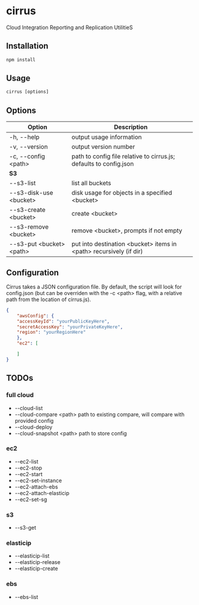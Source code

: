 # cirrus
Cloud Integration Reporting and Replication UtilitieS

## Installation
```javascript
npm install
```

## Usage
```javascript
cirrus [options]
```

## Options
| Option             | Description                                              |
|--------------------|----------------------------------------------------------|
| -h, --help | output usage information |
| -v, --version | output version number |
| -c, --config &lt;path&gt; | path to config file relative to cirrus.js; defaults to config.json |
|   **S3**                              ||
| --s3-list | list all buckets |
| --s3-disk-use &lt;bucket&gt; | disk usage for objects in a specified &lt;bucket&gt; |
| --s3-create &lt;bucket&gt; | create &lt;bucket&gt; |
| --s3-remove &lt;bucket&gt; | remove &lt;bucket&gt;, prompts if not empty |
| --s3-put &lt;bucket&gt; &lt;path&gt; | put into destination &lt;bucket&gt; items in &lt;path&gt; recursively (if dir) |

## Configuration
Cirrus takes a JSON configuration file. By default, the script will look for config.json (but can be overriden with the -c &lt;path&gt; flag, with a relative path from the location of cirrus.js).

```json
{
    "awsConfig": {
	"accessKeyId": "yourPublicKeyHere",
	"secretAccessKey": "yourPrivateKeyHere",
	"region": "yourRegionHere"
    },
    "ec2": [

    ]
}
```

## TODOs
### full cloud
- --cloud-list
- --cloud-compare &lt;path&gt; path to existing compare, will compare with provided config
- --cloud-deploy
- --cloud-snapshot &lt;path&gt; path to store config

### ec2
- --ec2-list
- --ec2-stop
- --ec2-start
- --ec2-set-instance
- --ec2-attach-ebs
- --ec2-attach-elasticip
- --ec2-set-sg

### s3
- --s3-get

### elasticip
-  --elasticip-list
-  --elasticip-release
-  --elasticip-create

### ebs
-  --ebs-list